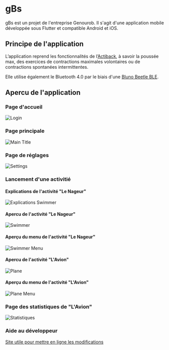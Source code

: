 # gBs

gBs est un projet de l'entreprise Genourob. Il s'agit d'une application mobile développée sous Flutter et compatible Android et iOS.

## Principe de l'application

L’application reprend les fonctionnalités de l’[Actiback](https://www.genourob.com/fr/diagnostic-ligaments_rachis_l-actiback-a-quoi-ca-sert.phtml), à savoir la poussée max, des exercices de contractions maximales volontaires ou de contractions spontanées intermittentes.

Elle utilise également le Bluetooth 4.0 par le biais d'une [Bluno Beetle BLE](https://www.dfrobot.com/product-1259.html). 

## Apercu de l'application

### Page d'accueil
![Login](https://i.imgur.com/CEuWPAK.jpg)

### Page principale
![Main Title](https://i.imgur.com/yP1JBR8.jpg)

### Page de réglages 
![Settings](https://i.imgur.com/45vB1V5.jpg)


### Lancement d'une activitié
#### Explications de l'activité "Le Nageur"
![Explications Swimmer](https://i.imgur.com/8HrI00R.jpg)
#### Apercu de l'activité "Le Nageur"
![Swimmer](https://imgur.com/2TLLVY5.jpg)
#### Aperçu du menu de l'activité "Le Nageur"
![Swimmer Menu](https://imgur.com/JlIPBwh.jpg)

#### Apercu de l'activité "L'Avion"
![Plane](https://i.imgur.com/JC8CSM1.jpg)
#### Aperçu du menu de l'activité "L'Avion"
![Plane Menu](https://i.imgur.com/CrxBXZg.jpg)

### Page des statistiques de "L'Avion"
![Statistiques](https://i.imgur.com/L1uKa7u.jpg)



### Aide au développeur
[Site utile pour mettre en ligne les modifications](https://www.softwarelab.it/2018/10/12/adding-an-existing-project-to-github-using-the-command-line/)
